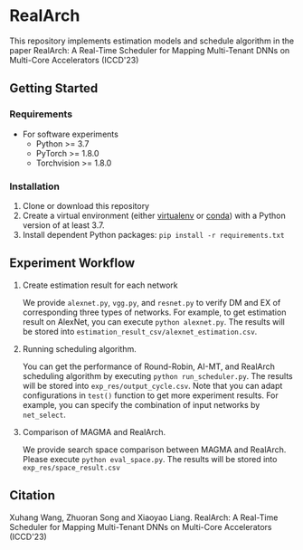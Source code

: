 # RealArch

This repository implements estimation models and schedule algorithm in the paper RealArch: A Real-Time Scheduler for Mapping Multi-Tenant DNNs on Multi-Core Accelerators (ICCD'23)

## Getting Started

### Requirements

-  For software experiments
   -  Python >= 3.7
   -  PyTorch >= 1.8.0
   -  Torchvision >= 1.8.0
### Installation

1.  Clone or download this repository
2.  Create a virtual environment (either [virtualenv](https://virtualenv.pypa.io/en/latest/) or [conda](https://docs.anaconda.com/anaconda/install/index.html)) with a Python version of at least 3.7.
3.  Install dependent Python packages: `pip install -r requirements.txt`

## Experiment Workflow

1.  Create estimation result for each network 

    We provide `alexnet.py`, `vgg.py`, and `resnet.py` to verify DM and EX of corresponding three types of networks. For example, to get estimation result on AlexNet, you can execute `python alexnet.py`. The results will be stored into `estimation_result_csv/alexnet_estimation.csv`.


2.  Running scheduling algorithm.

    You can get the performance of Round-Robin, AI-MT, and RealArch scheduling algorithm by executing `python run_scheduler.py`. The results will be stored into `exp_res/output_cycle.csv`. Note that you can adapt configurations in `test()` function to get more experiment results. For example, you can specify the combination of input networks by `net_select`.

3. Comparison of MAGMA and RealArch.

    We provide search space comparison between MAGMA and RealArch. Please execute `python eval_space.py`. The results will be stored into `exp_res/space_result.csv`

## Citation

Xuhang Wang, Zhuoran Song and Xiaoyao Liang. RealArch: A Real-Time Scheduler for Mapping Multi-Tenant DNNs on Multi-Core Accelerators (ICCD'23)







